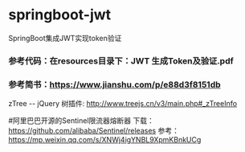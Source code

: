 # springboot-jwt
SpringBoot集成JWT实现token验证

### 参考代码：在resources目录下：JWT 生成Token及验证.pdf
### 参考简书：https://www.jianshu.com/p/e88d3f8151db


zTree -- jQuery 树插件:  http://www.treejs.cn/v3/main.php#_zTreeInfo

#阿里巴巴开源的Sentinel限流器熔断器
下载：https://github.com/alibaba/Sentinel/releases
参考：https://mp.weixin.qq.com/s/XNWj4igYNBL9XpmKBnkUCg
